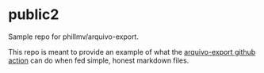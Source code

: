 # public2
Sample repo for phillmv/arquivo-export.

This repo is meant to provide an example of what the [arquivo-export github action](https://github.com/phillmv/arquivo-export) can do when fed simple, honest markdown files.
